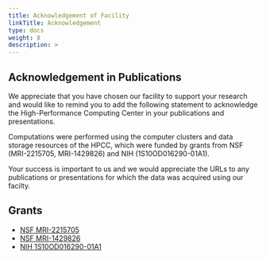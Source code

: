 ```yaml
---
title: Acknowledgement of Facility
linkTitle: Acknowledgement
type: docs
weight: 8
description: >
---
```


## Acknowledgement in Publications 

We appreciate that you have chosen our facility to support your research and
would like to remind you to add the following statement to acknowledge the
High-Performance Computing Center in your publications and presentations.

Computations were performed using the computer clusters and data storage
resources of the HPCC, which were funded by grants from NSF (MRI-2215705, MRI-1429826) and
NIH (1S10OD016290-01A1).

Your success is important to us and we would appreciate the URLs to any
publications or presentations for which the data was acquired using our
facilty.

## Grants

   * [NSF MRI-2215705](https://www.nsf.gov/awardsearch/showAward?AWD_ID=2215705)
   * [NSF MRI-1429826](https://www.nsf.gov/awardsearch/showAward?AWD_ID=1429826)
   * [NIH 1S10OD016290-01A1](https://federalreporter.nih.gov/Projects/Details/?projectId=624283&ItemNum=881394&totalItems=892504&searchId=b850241613a74a58962c0bd1a1edd5d4&searchMode=Smart&page=8814&pageSize=100&sortField=Ic&sortOrder=asc&filters=&navigation=True)



